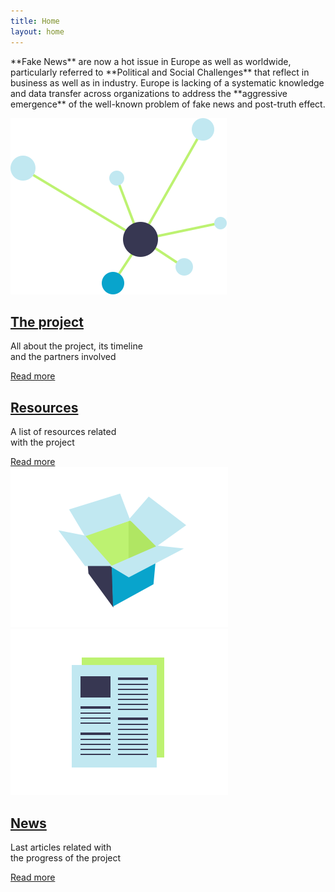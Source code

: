 ```yaml
---
title: Home
layout: home
---
```


<div class="row">

<div class="col-lg-8 col-xl-6 offset-lg-2 offset-xl-3">

<p class="lead text-center mt-4 mb-5" markdown="1">**Fake News** are now a hot issue in Europe as well as worldwide, particularly referred to **Political and Social Challenges** that reflect in business as well as in industry. Europe is lacking of a systematic knowledge and data transfer across organizations to address the **aggressive emergence** of the well-known problem of fake news and post-truth effect.</p>

<div class="home-item">
<div class="col-5 col-sm-6"> 
  <img src="/assets/img/icon-project.svg" alt="The Project">
</div>
<div class="col-7 col-sm-6">
  <a href="/the-project/" title="The project">
    <h2>The project</h2>
  </a>
  <p>All about the project, its timeline <br/>and the partners involved</p>
  <a href="/the-project/" class="btn btn-more" title="Read more">Read more</a>
</div>
</div>

<div class="home-item align-right">
<div class="col-7 col-sm-6">
  <a href="/resources/" title="Resources">
    <h2>Resources</h2>
  </a>
  <p>A list of resources related <br/>with the project</p>
  <a href="/resources/" class="btn btn-more" title="Read more">Read more</a>
</div>
<div class="col-5 col-sm-6">
  <img src="/assets/img/icon-resources.svg" alt="Resources">
</div>
</div>

<div class="home-item">
<div class="col-5 col-sm-6">
  <img src="/assets/img/icon-news.svg" alt="News">
</div>
<div class="col-7 col-sm-6">
  <a href="/news/" title="News">
    <h2>News</h2>
  </a>
  <p>Last articles related with <br/>the progress of the project</p>
  <a href="/news/" class="btn btn-more" title="Read more">Read more</a>
</div>
</div>

</div>
</div>